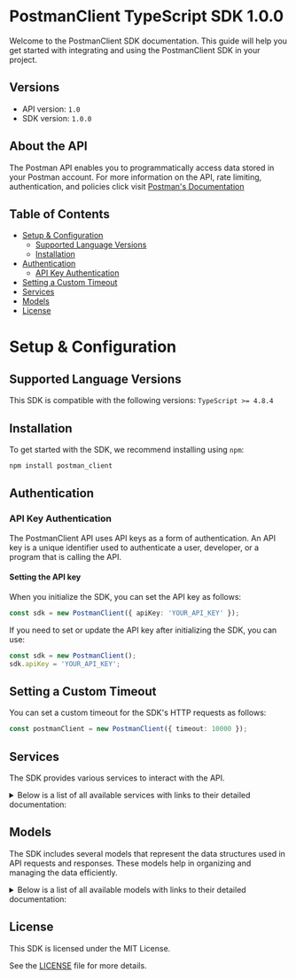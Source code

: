 # PostmanClient TypeScript SDK 1.0.0

Welcome to the PostmanClient SDK documentation. This guide will help you get started with integrating and using the PostmanClient SDK in your project.

## Versions

- API version: `1.0`
- SDK version: `1.0.0`

## About the API

The Postman API enables you to programmatically access data stored in your Postman account. For more information on the API, rate limiting, authentication, and policies click visit [Postman's Documentation](https://learning.postman.com/docs/introduction/overview/)

## Table of Contents

- [Setup & Configuration](#setup--configuration)
  - [Supported Language Versions](#supported-language-versions)
  - [Installation](#installation)
- [Authentication](#authentication)
  - [API Key Authentication](#api-key-authentication)
- [Setting a Custom Timeout](#setting-a-custom-timeout)
- [Services](#services)
- [Models](#models)
- [License](#license)

# Setup & Configuration

## Supported Language Versions

This SDK is compatible with the following versions: `TypeScript >= 4.8.4`

## Installation

To get started with the SDK, we recommend installing using `npm`:

```bash
npm install postman_client
```

## Authentication

### API Key Authentication

The PostmanClient API uses API keys as a form of authentication. An API key is a unique identifier used to authenticate a user, developer, or a program that is calling the API.

#### Setting the API key

When you initialize the SDK, you can set the API key as follows:

```ts
const sdk = new PostmanClient({ apiKey: 'YOUR_API_KEY' });
```

If you need to set or update the API key after initializing the SDK, you can use:

```ts
const sdk = new PostmanClient();
sdk.apiKey = 'YOUR_API_KEY';
```

## Setting a Custom Timeout

You can set a custom timeout for the SDK's HTTP requests as follows:

```ts
const postmanClient = new PostmanClient({ timeout: 10000 });
```

## Services

The SDK provides various services to interact with the API.

<details> 
<summary>Below is a list of all available services with links to their detailed documentation:</summary>

| Name                                                                               |
| :--------------------------------------------------------------------------------- |
| [BillingService](documentation/services/BillingService.md)                         |
| [ApiService](documentation/services/ApiService.md)                                 |
| [TagsService](documentation/services/TagsService.md)                               |
| [AuditLogsService](documentation/services/AuditLogsService.md)                     |
| [CollectionsService](documentation/services/CollectionsService.md)                 |
| [CollectionItemsService](documentation/services/CollectionItemsService.md)         |
| [CollectionFoldersService](documentation/services/CollectionFoldersService.md)     |
| [CollectionRequestsService](documentation/services/CollectionRequestsService.md)   |
| [CollectionResponsesService](documentation/services/CollectionResponsesService.md) |
| [SecretScannerService](documentation/services/SecretScannerService.md)             |
| [EnvironmentsService](documentation/services/EnvironmentsService.md)               |
| [Import_Service](documentation/services/Import_Service.md)                         |
| [UserService](documentation/services/UserService.md)                               |
| [MocksService](documentation/services/MocksService.md)                             |
| [MonitorsService](documentation/services/MonitorsService.md)                       |
| [PrivateApiNetworkService](documentation/services/PrivateApiNetworkService.md)     |
| [PullRequestsService](documentation/services/PullRequestsService.md)               |
| [ApiSecurityService](documentation/services/ApiSecurityService.md)                 |
| [ScimService](documentation/services/ScimService.md)                               |
| [WebhooksService](documentation/services/WebhooksService.md)                       |
| [WorkspacesService](documentation/services/WorkspacesService.md)                   |

</details>

## Models

The SDK includes several models that represent the data structures used in API requests and responses. These models help in organizing and managing the data efficiently.

<details> 
<summary>Below is a list of all available models with links to their detailed documentation:</summary>

| Name                                                                                                                                 | Description                                                                   |
| :----------------------------------------------------------------------------------------------------------------------------------- | :---------------------------------------------------------------------------- |
| [InvoicesAccountInfo](documentation/models/InvoicesAccountInfo.md)                                                                   | Information about the account.                                                |
| [GetAccountInvoices](documentation/models/GetAccountInvoices.md)                                                                     |                                                                               |
| [GetAccountInvoicesStatus](documentation/models/GetAccountInvoicesStatus.md)                                                         |                                                                               |
| [GetApis](documentation/models/GetApis.md)                                                                                           | Information about the API schema.                                             |
| [Accept](documentation/models/Accept.md)                                                                                             |                                                                               |
| [CreateApiRequest](documentation/models/CreateApiRequest.md)                                                                         | Information about the API.                                                    |
| [CreateApiOkResponse](documentation/models/CreateApiOkResponse.md)                                                                   | The API's base data schema.                                                   |
| [GetApi](documentation/models/GetApi.md)                                                                                             |                                                                               |
| [GetApiInclude](documentation/models/GetApiInclude.md)                                                                               |                                                                               |
| [UpdateApiRequest](documentation/models/UpdateApiRequest.md)                                                                         | Information about the API.                                                    |
| [UpdateApiOkResponse](documentation/models/UpdateApiOkResponse.md)                                                                   | Information about the API.                                                    |
| [AddApiCollectionRequest](documentation/models/AddApiCollectionRequest.md)                                                           |                                                                               |
| [AddApiCollectionOkResponse](documentation/models/AddApiCollectionOkResponse.md)                                                     |                                                                               |
| [SyncCollectionWithSchema](documentation/models/SyncCollectionWithSchema.md)                                                         |                                                                               |
| [CommentResponse](documentation/models/CommentResponse.md)                                                                           |                                                                               |
| [CommentCreateUpdate](documentation/models/CommentCreateUpdate.md)                                                                   | Information about the comment.                                                |
| [CommentCreatedUpdated](documentation/models/CommentCreatedUpdated.md)                                                               |                                                                               |
| [CreateApiSchemaRequest](documentation/models/CreateApiSchemaRequest.md)                                                             | Information about the API schema.                                             |
| [CreateApiSchemaOkResponse](documentation/models/CreateApiSchemaOkResponse.md)                                                       | Information about the created API schema.                                     |
| [GetApiSchema](documentation/models/GetApiSchema.md)                                                                                 |                                                                               |
| [GetApiSchemaFiles](documentation/models/GetApiSchemaFiles.md)                                                                       | Information about the schema files and its meta information.                  |
| [GetApiSchemaFileContents](documentation/models/GetApiSchemaFileContents.md)                                                         | Information about the schema file.                                            |
| [CreateUpdateApiSchemaFileRequest](documentation/models/CreateUpdateApiSchemaFileRequest.md)                                         | Information about schema file.                                                |
| [CreateUpdateApiSchemaFileOkResponse](documentation/models/CreateUpdateApiSchemaFileOkResponse.md)                                   | Information about the schema file.                                            |
| [GetStatusOfAnAsyncTask](documentation/models/GetStatusOfAnAsyncTask.md)                                                             |                                                                               |
| [GetApiVersions](documentation/models/GetApiVersions.md)                                                                             | Information about the API's versions.                                         |
| [CreateApiVersionRequest](documentation/models/CreateApiVersionRequest.md)                                                           |                                                                               |
| [CreateApiVersionAcceptedResponse](documentation/models/CreateApiVersionAcceptedResponse.md)                                         |                                                                               |
| [GetApiVersion](documentation/models/GetApiVersion.md)                                                                               |                                                                               |
| [UpdateApiVersionRequest](documentation/models/UpdateApiVersionRequest.md)                                                           | Information about the API version.                                            |
| [UpdateApiVersionOkResponse](documentation/models/UpdateApiVersionOkResponse.md)                                                     |                                                                               |
| [TagGetPut](documentation/models/TagGetPut.md)                                                                                       |                                                                               |
| [TagUpdateTags](documentation/models/TagUpdateTags.md)                                                                               |                                                                               |
| [GetTaggedEntities](documentation/models/GetTaggedEntities.md)                                                                       |                                                                               |
| [AscDescDefaultDesc](documentation/models/AscDescDefaultDesc.md)                                                                     |                                                                               |
| [GetTaggedEntitiesEntityType](documentation/models/GetTaggedEntitiesEntityType.md)                                                   |                                                                               |
| [GetAuditLogs](documentation/models/GetAuditLogs.md)                                                                                 |                                                                               |
| [GetCollections](documentation/models/GetCollections.md)                                                                             |                                                                               |
| [CollectionsCreateCollectionRequest](documentation/models/CollectionsCreateCollectionRequest.md)                                     |                                                                               |
| [CreateCollectionOkResponse](documentation/models/CreateCollectionOkResponse.md)                                                     |                                                                               |
| [CreateCollectionForkRequest](documentation/models/CreateCollectionForkRequest.md)                                                   |                                                                               |
| [CreateCollectionForkOkResponse](documentation/models/CreateCollectionForkOkResponse.md)                                             |                                                                               |
| [MergeCollectionForkRequest](documentation/models/MergeCollectionForkRequest.md)                                                     |                                                                               |
| [MergeCollectionForkOkResponse](documentation/models/MergeCollectionForkOkResponse.md)                                               |                                                                               |
| [GetCollection](documentation/models/GetCollection.md)                                                                               |                                                                               |
| [GetCollectionModel](documentation/models/GetCollectionModel.md)                                                                     |                                                                               |
| [PutCollectionRequest](documentation/models/PutCollectionRequest.md)                                                                 |                                                                               |
| [PutCollectionOkResponse](documentation/models/PutCollectionOkResponse.md)                                                           |                                                                               |
| [PatchCollectionRequest](documentation/models/PatchCollectionRequest.md)                                                             |                                                                               |
| [PatchCollectionOkResponse](documentation/models/PatchCollectionOkResponse.md)                                                       |                                                                               |
| [DeleteCollection](documentation/models/DeleteCollection.md)                                                                         |                                                                               |
| [GetCollectionsForkedByUser](documentation/models/GetCollectionsForkedByUser.md)                                                     |                                                                               |
| [AscDesc](documentation/models/AscDesc.md)                                                                                           |                                                                               |
| [GetCollectionForks](documentation/models/GetCollectionForks.md)                                                                     |                                                                               |
| [PullCollectionChanges](documentation/models/PullCollectionChanges.md)                                                               |                                                                               |
| [GetCollectionPullRequests](documentation/models/GetCollectionPullRequests.md)                                                       |                                                                               |
| [PullRequestCreate](documentation/models/PullRequestCreate.md)                                                                       | Information about the pull request.                                           |
| [PullRequestCreated](documentation/models/PullRequestCreated.md)                                                                     |                                                                               |
| [GetCollectionRoles](documentation/models/GetCollectionRoles.md)                                                                     | Information about the collection's roles.                                     |
| [UpdateCollectionRoles](documentation/models/UpdateCollectionRoles.md)                                                               |                                                                               |
| [GetSourceCollectionStatus](documentation/models/GetSourceCollectionStatus.md)                                                       |                                                                               |
| [TransformCollectionToOpenApi](documentation/models/TransformCollectionToOpenApi.md)                                                 |                                                                               |
| [Format](documentation/models/Format.md)                                                                                             |                                                                               |
| [TransferCollectionItems](documentation/models/TransferCollectionItems.md)                                                           |                                                                               |
| [TransferCollectionItems200Error](documentation/models/TransferCollectionItems200Error.md)                                           |                                                                               |
| [CreateCollectionFolder](documentation/models/CreateCollectionFolder.md)                                                             |                                                                               |
| [CreateCollectionRequestOkResponse](documentation/models/CreateCollectionRequestOkResponse.md)                                       |                                                                               |
| [CreateCollectionResponse](documentation/models/CreateCollectionResponse.md)                                                         |                                                                               |
| [GetCollectionFolder](documentation/models/GetCollectionFolder.md)                                                                   |                                                                               |
| [UpdateCollectionFolder](documentation/models/UpdateCollectionFolder.md)                                                             |                                                                               |
| [DeleteCollectionFolder](documentation/models/DeleteCollectionFolder.md)                                                             |                                                                               |
| [GetCollectionRequest](documentation/models/GetCollectionRequest.md)                                                                 |                                                                               |
| [UpdateCollectionRequest](documentation/models/UpdateCollectionRequest.md)                                                           |                                                                               |
| [DeleteCollectionRequest](documentation/models/DeleteCollectionRequest.md)                                                           |                                                                               |
| [GetCollectionResponse](documentation/models/GetCollectionResponse.md)                                                               |                                                                               |
| [UpdateCollectionResponse](documentation/models/UpdateCollectionResponse.md)                                                         |                                                                               |
| [DeleteCollectionResponse](documentation/models/DeleteCollectionResponse.md)                                                         |                                                                               |
| [DetectedSecretsQueriesRequest](documentation/models/DetectedSecretsQueriesRequest.md)                                               |                                                                               |
| [DetectedSecretsQueriesOkResponse](documentation/models/DetectedSecretsQueriesOkResponse.md)                                         |                                                                               |
| [UpdateDetectedSecretResolutionsRequest](documentation/models/UpdateDetectedSecretResolutionsRequest.md)                             |                                                                               |
| [UpdateDetectedSecretResolutionsOkResponse](documentation/models/UpdateDetectedSecretResolutionsOkResponse.md)                       |                                                                               |
| [GetSecretsLocations](documentation/models/GetSecretsLocations.md)                                                                   |                                                                               |
| [GetSecretTypes](documentation/models/GetSecretTypes.md)                                                                             |                                                                               |
| [GetEnvironments](documentation/models/GetEnvironments.md)                                                                           |                                                                               |
| [CreateEnvironmentRequest](documentation/models/CreateEnvironmentRequest.md)                                                         |                                                                               |
| [CreateEnvironmentOkResponse](documentation/models/CreateEnvironmentOkResponse.md)                                                   |                                                                               |
| [GetEnvironment](documentation/models/GetEnvironment.md)                                                                             |                                                                               |
| [UpdateEnvironmentRequest](documentation/models/UpdateEnvironmentRequest.md)                                                         |                                                                               |
| [UpdateEnvironmentOkResponse](documentation/models/UpdateEnvironmentOkResponse.md)                                                   |                                                                               |
| [DeleteEnvironment](documentation/models/DeleteEnvironment.md)                                                                       |                                                                               |
| [GetEnvironmentForks](documentation/models/GetEnvironmentForks.md)                                                                   |                                                                               |
| [GetEnvironmentForksSort](documentation/models/GetEnvironmentForksSort.md)                                                           |                                                                               |
| [ForkEnvironmentRequest](documentation/models/ForkEnvironmentRequest.md)                                                             |                                                                               |
| [ForkEnvironmentOkResponse](documentation/models/ForkEnvironmentOkResponse.md)                                                       |                                                                               |
| [MergeEnvironmentForkRequest](documentation/models/MergeEnvironmentForkRequest.md)                                                   |                                                                               |
| [MergeEnvironmentForkOkResponse](documentation/models/MergeEnvironmentForkOkResponse.md)                                             |                                                                               |
| [PullEnvironmentRequest](documentation/models/PullEnvironmentRequest.md)                                                             |                                                                               |
| [PullEnvironmentOkResponse](documentation/models/PullEnvironmentOkResponse.md)                                                       |                                                                               |
| [ImportExportFile](documentation/models/ImportExportFile.md)                                                                         |                                                                               |
| [ImportOpenApiDefinitionOkResponse](documentation/models/ImportOpenApiDefinitionOkResponse.md)                                       |                                                                               |
| [GetAuthenticatedUser](documentation/models/GetAuthenticatedUser.md)                                                                 |                                                                               |
| [GetMocks](documentation/models/GetMocks.md)                                                                                         |                                                                               |
| [CreateMock](documentation/models/CreateMock.md)                                                                                     |                                                                               |
| [MockCreateUpdate](documentation/models/MockCreateUpdate.md)                                                                         |                                                                               |
| [GetMock](documentation/models/GetMock.md)                                                                                           |                                                                               |
| [UpdateMock](documentation/models/UpdateMock.md)                                                                                     |                                                                               |
| [DeleteMock](documentation/models/DeleteMock.md)                                                                                     |                                                                               |
| [GetMockCallLogs](documentation/models/GetMockCallLogs.md)                                                                           |                                                                               |
| [GetMockCallLogsSort](documentation/models/GetMockCallLogsSort.md)                                                                   |                                                                               |
| [PublishMock](documentation/models/PublishMock.md)                                                                                   |                                                                               |
| [UnpublishMock](documentation/models/UnpublishMock.md)                                                                               |                                                                               |
| [GetMockServerResponses](documentation/models/GetMockServerResponses.md)                                                             | Information about the server response.                                        |
| [CreateMockServerResponse](documentation/models/CreateMockServerResponse.md)                                                         |                                                                               |
| [UpdateMockServerResponse](documentation/models/UpdateMockServerResponse.md)                                                         |                                                                               |
| [DeleteMockServerResponse](documentation/models/DeleteMockServerResponse.md)                                                         | Information about the deleted server response.                                |
| [GetMonitors](documentation/models/GetMonitors.md)                                                                                   |                                                                               |
| [CreateMonitorRequest](documentation/models/CreateMonitorRequest.md)                                                                 |                                                                               |
| [CreateMonitorOkResponse](documentation/models/CreateMonitorOkResponse.md)                                                           |                                                                               |
| [GetMonitor](documentation/models/GetMonitor.md)                                                                                     |                                                                               |
| [UpdateMonitorRequest](documentation/models/UpdateMonitorRequest.md)                                                                 |                                                                               |
| [UpdateMonitorOkResponse](documentation/models/UpdateMonitorOkResponse.md)                                                           |                                                                               |
| [DeleteMonitor](documentation/models/DeleteMonitor.md)                                                                               |                                                                               |
| [RunMonitor](documentation/models/RunMonitor.md)                                                                                     |                                                                               |
| [GetPanElementsAndFolders](documentation/models/GetPanElementsAndFolders.md)                                                         |                                                                               |
| [GetAllElementsAndFoldersSort](documentation/models/GetAllElementsAndFoldersSort.md)                                                 |                                                                               |
| [GetAllElementsAndFoldersType](documentation/models/GetAllElementsAndFoldersType.md)                                                 |                                                                               |
| [PostPanElementOrFolderRequest](documentation/models/PostPanElementOrFolderRequest.md)                                               |                                                                               |
| [UpdatePanElementOrFolderRequest](documentation/models/UpdatePanElementOrFolderRequest.md)                                           |                                                                               |
| [UpdatePanElementOrFolderElementType](documentation/models/UpdatePanElementOrFolderElementType.md)                                   |                                                                               |
| [DeletePanElementOrFolder](documentation/models/DeletePanElementOrFolder.md)                                                         |                                                                               |
| [GetAllPanAddElementRequests](documentation/models/GetAllPanAddElementRequests.md)                                                   |                                                                               |
| [GetAllPanAddElementRequestsStatus](documentation/models/GetAllPanAddElementRequestsStatus.md)                                       |                                                                               |
| [PrivateApiNetworkRespondPanElementAddRequestRequest1](documentation/models/PrivateApiNetworkRespondPanElementAddRequestRequest1.md) |                                                                               |
| [RespondPanElementAddRequestOkResponse](documentation/models/RespondPanElementAddRequestOkResponse.md)                               |                                                                               |
| [PullRequestGet](documentation/models/PullRequestGet.md)                                                                             |                                                                               |
| [PullRequestUpdate](documentation/models/PullRequestUpdate.md)                                                                       |                                                                               |
| [PullRequestUpdated](documentation/models/PullRequestUpdated.md)                                                                     |                                                                               |
| [SchemaSecurityValidationRequest](documentation/models/SchemaSecurityValidationRequest.md)                                           |                                                                               |
| [SchemaSecurityValidationOkResponse](documentation/models/SchemaSecurityValidationOkResponse.md)                                     |                                                                               |
| [GetScimGroupResources](documentation/models/GetScimGroupResources.md)                                                               |                                                                               |
| [CreateScimGroupRequest](documentation/models/CreateScimGroupRequest.md)                                                             |                                                                               |
| [CreateScimGroupCreatedResponse](documentation/models/CreateScimGroupCreatedResponse.md)                                             |                                                                               |
| [GetScimGroupResource](documentation/models/GetScimGroupResource.md)                                                                 |                                                                               |
| [ScimUpdateGroupRequest](documentation/models/ScimUpdateGroupRequest.md)                                                             |                                                                               |
| [ScimUpdateGroupOkResponse](documentation/models/ScimUpdateGroupOkResponse.md)                                                       |                                                                               |
| [GetScimResourceTypes](documentation/models/GetScimResourceTypes.md)                                                                 |                                                                               |
| [GetScimServiceProviderConfig](documentation/models/GetScimServiceProviderConfig.md)                                                 | Information about Postman's SCIM API configurations and supported operations. |
| [GetScimUserResources](documentation/models/GetScimUserResources.md)                                                                 |                                                                               |
| [CreateScimUserRequest](documentation/models/CreateScimUserRequest.md)                                                               |                                                                               |
| [CreateScimUserCreatedResponse](documentation/models/CreateScimUserCreatedResponse.md)                                               |                                                                               |
| [GetScimUserResourceOkResponse](documentation/models/GetScimUserResourceOkResponse.md)                                               |                                                                               |
| [UpdateScimUser](documentation/models/UpdateScimUser.md)                                                                             |                                                                               |
| [UpdateScimUserState](documentation/models/UpdateScimUserState.md)                                                                   |                                                                               |
| [CreateWebhookRequest](documentation/models/CreateWebhookRequest.md)                                                                 |                                                                               |
| [CreateWebhookOkResponse](documentation/models/CreateWebhookOkResponse.md)                                                           |                                                                               |
| [GetWorkspaces](documentation/models/GetWorkspaces.md)                                                                               |                                                                               |
| [GetWorkspacesType](documentation/models/GetWorkspacesType.md)                                                                       |                                                                               |
| [GetWorkspacesInclude](documentation/models/GetWorkspacesInclude.md)                                                                 |                                                                               |
| [CreateWorkspaceRequest](documentation/models/CreateWorkspaceRequest.md)                                                             |                                                                               |
| [CreateWorkspaceOkResponse](documentation/models/CreateWorkspaceOkResponse.md)                                                       |                                                                               |
| [GetWorkspaceRoles](documentation/models/GetWorkspaceRoles.md)                                                                       |                                                                               |
| [GetWorkspace](documentation/models/GetWorkspace.md)                                                                                 |                                                                               |
| [UpdateWorkspaceRequest](documentation/models/UpdateWorkspaceRequest.md)                                                             |                                                                               |
| [UpdateWorkspaceOkResponse](documentation/models/UpdateWorkspaceOkResponse.md)                                                       |                                                                               |
| [DeleteWorkspace](documentation/models/DeleteWorkspace.md)                                                                           |                                                                               |
| [GetWorkspaceGlobalVariables](documentation/models/GetWorkspaceGlobalVariables.md)                                                   | Information about the workspace's global variables.                           |
| [UpdateWorkspaceGlobalVariablesRequest](documentation/models/UpdateWorkspaceGlobalVariablesRequest.md)                               |                                                                               |
| [UpdateWorkspaceGlobalVariablesOkResponse](documentation/models/UpdateWorkspaceGlobalVariablesOkResponse.md)                         | Information about the workspace's updated global variables.                   |
| [UpdateWorkspaceRolesRequest](documentation/models/UpdateWorkspaceRolesRequest.md)                                                   |                                                                               |
| [UpdateWorkspaceRolesOkResponse](documentation/models/UpdateWorkspaceRolesOkResponse.md)                                             |                                                                               |
| [InvoiceData](documentation/models/InvoiceData.md)                                                                                   | Information about the invoice.                                                |
| [JsonSchema](documentation/models/JsonSchema.md)                                                                                     |                                                                               |
| [JsonStringified](documentation/models/JsonStringified.md)                                                                           |                                                                               |
| [PanCreateApi](documentation/models/PanCreateApi.md)                                                                                 |                                                                               |
| [PanCreateCollection](documentation/models/PanCreateCollection.md)                                                                   |                                                                               |
| [PanCreateWorkspace](documentation/models/PanCreateWorkspace.md)                                                                     |                                                                               |
| [PanCreateFolder](documentation/models/PanCreateFolder.md)                                                                           |                                                                               |
| [PanElementCreated](documentation/models/PanElementCreated.md)                                                                       | Information about the Private API Network element.                            |
| [PanFolderCreated](documentation/models/PanFolderCreated.md)                                                                         | Information about the Private API Network folder.                             |
| [UpdatePanApi](documentation/models/UpdatePanApi.md)                                                                                 |                                                                               |
| [UpdatePanCollection](documentation/models/UpdatePanCollection.md)                                                                   |                                                                               |
| [UpdatePanWorkspace](documentation/models/UpdatePanWorkspace.md)                                                                     |                                                                               |
| [UpdatePanFolder](documentation/models/UpdatePanFolder.md)                                                                           |                                                                               |
| [ScimGroupResource](documentation/models/ScimGroupResource.md)                                                                       | The SCIM group resource object.                                               |
| [Resources](documentation/models/Resources.md)                                                                                       | The SCIM user resource object.                                                |
| [GlobalVariable](documentation/models/GlobalVariable.md)                                                                             | Information about the global variable.                                        |

</details>

## License

This SDK is licensed under the MIT License.

See the [LICENSE](LICENSE) file for more details.

<!-- This file was generated by liblab | https://liblab.com/ -->
